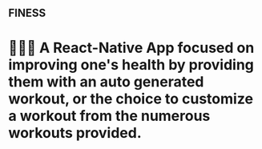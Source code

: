 ## FINESS
# 💪🥊🥗 A React-Native App focused on improving one's health by providing them with an auto generated workout, or the choice to customize a workout from the numerous workouts provided.